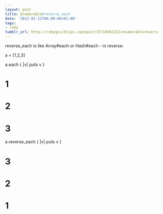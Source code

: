 ```yaml
---
layout: post
title: Enumerable#reverse_each
date: '2012-01-12T06:00:06+01:00'
tags:
- ruby
tumblr_url: http://rubyquicktips.com/post/15710561322/enumerablereverseeach
---
```

reverse_each is like Array#each or Hash#each - in reverse:


  a = [1,2,3]

a.each { |v| puts v }
# 1
# 2
# 3
a.reverse_each { |v| puts v }
# 3
# 2
# 1
